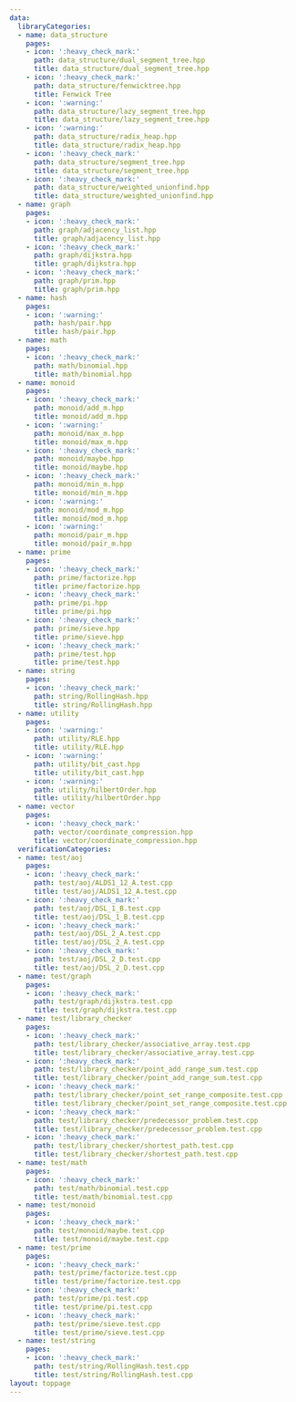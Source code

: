 ```yaml
---
data:
  libraryCategories:
  - name: data_structure
    pages:
    - icon: ':heavy_check_mark:'
      path: data_structure/dual_segment_tree.hpp
      title: data_structure/dual_segment_tree.hpp
    - icon: ':heavy_check_mark:'
      path: data_structure/fenwicktree.hpp
      title: Fenwick Tree
    - icon: ':warning:'
      path: data_structure/lazy_segment_tree.hpp
      title: data_structure/lazy_segment_tree.hpp
    - icon: ':warning:'
      path: data_structure/radix_heap.hpp
      title: data_structure/radix_heap.hpp
    - icon: ':heavy_check_mark:'
      path: data_structure/segment_tree.hpp
      title: data_structure/segment_tree.hpp
    - icon: ':heavy_check_mark:'
      path: data_structure/weighted_unionfind.hpp
      title: data_structure/weighted_unionfind.hpp
  - name: graph
    pages:
    - icon: ':heavy_check_mark:'
      path: graph/adjacency_list.hpp
      title: graph/adjacency_list.hpp
    - icon: ':heavy_check_mark:'
      path: graph/dijkstra.hpp
      title: graph/dijkstra.hpp
    - icon: ':heavy_check_mark:'
      path: graph/prim.hpp
      title: graph/prim.hpp
  - name: hash
    pages:
    - icon: ':warning:'
      path: hash/pair.hpp
      title: hash/pair.hpp
  - name: math
    pages:
    - icon: ':heavy_check_mark:'
      path: math/binomial.hpp
      title: math/binomial.hpp
  - name: monoid
    pages:
    - icon: ':heavy_check_mark:'
      path: monoid/add_m.hpp
      title: monoid/add_m.hpp
    - icon: ':warning:'
      path: monoid/max_m.hpp
      title: monoid/max_m.hpp
    - icon: ':heavy_check_mark:'
      path: monoid/maybe.hpp
      title: monoid/maybe.hpp
    - icon: ':heavy_check_mark:'
      path: monoid/min_m.hpp
      title: monoid/min_m.hpp
    - icon: ':warning:'
      path: monoid/mod_m.hpp
      title: monoid/mod_m.hpp
    - icon: ':warning:'
      path: monoid/pair_m.hpp
      title: monoid/pair_m.hpp
  - name: prime
    pages:
    - icon: ':heavy_check_mark:'
      path: prime/factorize.hpp
      title: prime/factorize.hpp
    - icon: ':heavy_check_mark:'
      path: prime/pi.hpp
      title: prime/pi.hpp
    - icon: ':heavy_check_mark:'
      path: prime/sieve.hpp
      title: prime/sieve.hpp
    - icon: ':heavy_check_mark:'
      path: prime/test.hpp
      title: prime/test.hpp
  - name: string
    pages:
    - icon: ':heavy_check_mark:'
      path: string/RollingHash.hpp
      title: string/RollingHash.hpp
  - name: utility
    pages:
    - icon: ':warning:'
      path: utility/RLE.hpp
      title: utility/RLE.hpp
    - icon: ':warning:'
      path: utility/bit_cast.hpp
      title: utility/bit_cast.hpp
    - icon: ':warning:'
      path: utility/hilbertOrder.hpp
      title: utility/hilbertOrder.hpp
  - name: vector
    pages:
    - icon: ':heavy_check_mark:'
      path: vector/coordinate_compression.hpp
      title: vector/coordinate_compression.hpp
  verificationCategories:
  - name: test/aoj
    pages:
    - icon: ':heavy_check_mark:'
      path: test/aoj/ALDS1_12_A.test.cpp
      title: test/aoj/ALDS1_12_A.test.cpp
    - icon: ':heavy_check_mark:'
      path: test/aoj/DSL_1_B.test.cpp
      title: test/aoj/DSL_1_B.test.cpp
    - icon: ':heavy_check_mark:'
      path: test/aoj/DSL_2_A.test.cpp
      title: test/aoj/DSL_2_A.test.cpp
    - icon: ':heavy_check_mark:'
      path: test/aoj/DSL_2_D.test.cpp
      title: test/aoj/DSL_2_D.test.cpp
  - name: test/graph
    pages:
    - icon: ':heavy_check_mark:'
      path: test/graph/dijkstra.test.cpp
      title: test/graph/dijkstra.test.cpp
  - name: test/library_checker
    pages:
    - icon: ':heavy_check_mark:'
      path: test/library_checker/associative_array.test.cpp
      title: test/library_checker/associative_array.test.cpp
    - icon: ':heavy_check_mark:'
      path: test/library_checker/point_add_range_sum.test.cpp
      title: test/library_checker/point_add_range_sum.test.cpp
    - icon: ':heavy_check_mark:'
      path: test/library_checker/point_set_range_composite.test.cpp
      title: test/library_checker/point_set_range_composite.test.cpp
    - icon: ':heavy_check_mark:'
      path: test/library_checker/predecessor_problem.test.cpp
      title: test/library_checker/predecessor_problem.test.cpp
    - icon: ':heavy_check_mark:'
      path: test/library_checker/shortest_path.test.cpp
      title: test/library_checker/shortest_path.test.cpp
  - name: test/math
    pages:
    - icon: ':heavy_check_mark:'
      path: test/math/binomial.test.cpp
      title: test/math/binomial.test.cpp
  - name: test/monoid
    pages:
    - icon: ':heavy_check_mark:'
      path: test/monoid/maybe.test.cpp
      title: test/monoid/maybe.test.cpp
  - name: test/prime
    pages:
    - icon: ':heavy_check_mark:'
      path: test/prime/factorize.test.cpp
      title: test/prime/factorize.test.cpp
    - icon: ':heavy_check_mark:'
      path: test/prime/pi.test.cpp
      title: test/prime/pi.test.cpp
    - icon: ':heavy_check_mark:'
      path: test/prime/sieve.test.cpp
      title: test/prime/sieve.test.cpp
  - name: test/string
    pages:
    - icon: ':heavy_check_mark:'
      path: test/string/RollingHash.test.cpp
      title: test/string/RollingHash.test.cpp
layout: toppage
---
```

